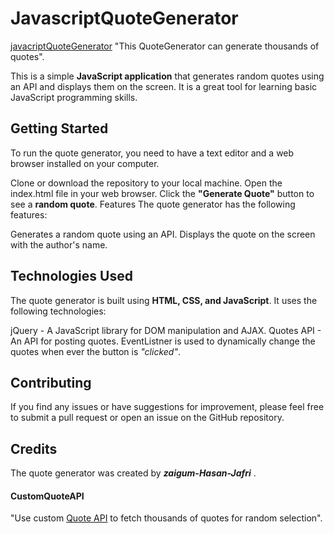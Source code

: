 # JavascriptQuoteGenerator 
[javacriptQuoteGenerator](https://zaigum-hasan-jafri.github.io/)
"This QuoteGenerator can generate thousands of quotes".

This is a simple **JavaScript application** that generates random quotes using an API and displays them on the screen. It is a great tool for learning basic JavaScript programming skills.

## Getting Started
To run the quote generator, you need to have a text editor and a web browser installed on your computer.

Clone or download the repository to your local machine. Open the index.html file in your web browser. Click the **"Generate Quote"** button to see a **random quote**. Features The quote generator has the following features:

Generates a random quote using an API. Displays the quote on the screen with the author's name.

## Technologies Used
The quote generator is built using **HTML, CSS, and JavaScript**. It uses the following technologies:

jQuery - A JavaScript library for DOM manipulation and AJAX. Quotes API - An API for posting quotes. EventListner is used to dynamically change the quotes when ever the button is _"clicked"_.

## Contributing
If you find any issues or have suggestions for improvement, please feel free to submit a pull request or open an issue on the GitHub repository.

## Credits
The quote generator was created by _**zaigum-Hasan-Jafri**_ .

#### CustomQuoteAPI 
"Use custom [Quote API](https://type.fit/api/quotes) to fetch thousands of quotes for random selection".